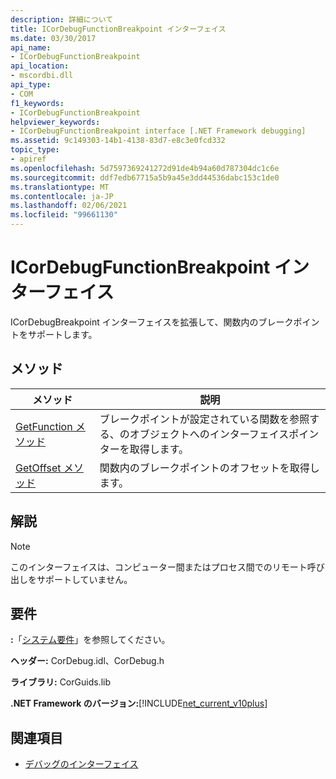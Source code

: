 ```yaml
---
description: 詳細について
title: ICorDebugFunctionBreakpoint インターフェイス
ms.date: 03/30/2017
api_name:
- ICorDebugFunctionBreakpoint
api_location:
- mscordbi.dll
api_type:
- COM
f1_keywords:
- ICorDebugFunctionBreakpoint
helpviewer_keywords:
- ICorDebugFunctionBreakpoint interface [.NET Framework debugging]
ms.assetid: 9c149303-14b1-4138-83d7-e8c3e0fcd332
topic_type:
- apiref
ms.openlocfilehash: 5d7597369241272d91de4b94a60d787304dc1c6e
ms.sourcegitcommit: ddf7edb67715a5b9a45e3dd44536dabc153c1de0
ms.translationtype: MT
ms.contentlocale: ja-JP
ms.lasthandoff: 02/06/2021
ms.locfileid: "99661130"
---
```

# <a name="icordebugfunctionbreakpoint-interface"></a>ICorDebugFunctionBreakpoint インターフェイス

ICorDebugBreakpoint インターフェイスを拡張して、関数内のブレークポイントをサポートします。  
  
## <a name="methods"></a>メソッド  
  
|メソッド|説明|  
|------------|-----------------|  
|[GetFunction メソッド](icordebugfunctionbreakpoint-getfunction-method.md)|ブレークポイントが設定されている関数を参照する、のオブジェクトへのインターフェイスポインターを取得します。|  
|[GetOffset メソッド](icordebugfunctionbreakpoint-getoffset-method.md)|関数内のブレークポイントのオフセットを取得します。|  
  
## <a name="remarks"></a>解説  
  
> [!NOTE]
> このインターフェイスは、コンピューター間またはプロセス間でのリモート呼び出しをサポートしていません。  
  
## <a name="requirements"></a>要件  

 **:**「[システム要件](../../get-started/system-requirements.md)」を参照してください。  
  
 **ヘッダー:** CorDebug.idl、CorDebug.h  
  
 **ライブラリ:** CorGuids.lib  
  
 **.NET Framework のバージョン:**[!INCLUDE[net_current_v10plus](../../../../includes/net-current-v10plus-md.md)]  
  
## <a name="see-also"></a>関連項目

- [デバッグのインターフェイス](debugging-interfaces.md)
